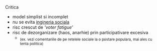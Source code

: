 Critica

- model simplist si incomplet
- nu se evita <a target="_blank" href="https://imgur.com/a/nlyAg5e">ingineria sociala</a>
- risc crescut de _'voter fatigue'_
- risc de dezorganizare (haos, anarhie) prin participativare excesiva
  - <sub>(ex. vezi comentariile de pe retelele sociale la o postare populara, mai ales cu tenta politica)</sub>
